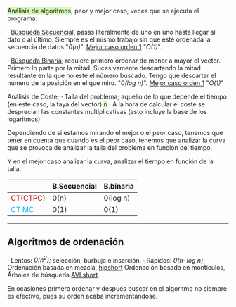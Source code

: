 
<span style="background:#d3f8b6">Análisis de algoritmos</span>; peor y mejor caso, veces que se ejecuta el programa:

· <u>Búsqueda Secuencial</u>, pasas literalmente de uno en uno hasta llegar al dato o al último. Siempre es el mismo trabajo sin que esté ordenada la secuencia de datos "*0(n)*". <u>Mejor caso orden 1</u> "*O(1)*".

· <u>Búsqueda Binaria</u>; requiere primero ordenar de menor a mayor el vector. Primero lo parte por la mitad. Sucesivamente descartando la mitad resultante en la que no esté el número buscado. Tengo que descartar el número de la posición en el que miro. "*0(log n)*". <u>Mejor caso orden 1</u> "*O(1)*"

Análisis de Coste; 
· Talla del problema; aquello de lo que depende el tiempo (en este caso, la taya del vector) <span style="background:#d3f8b6">n</span>
· A la hora de calcular el coste se desprecian las constantes multiplicativas (esto incluye la base de los logaritmos)

Dependiendo de si estamos mirando el mejor o el peor caso, tenemos que tener en cuenta que cuando es el peor caso, tenemos que analizar la curva que se provoca de analizar la talla del problema en función del tiempo.

Y en el mejor caso analizar la curva, analizar el tiempo en función de la talla. 


|          | B.Secuencial | B.binaria |
| -------- | ------------ | --------- |
| <font color="#c00000">CT(CTPC)</font> | 0(n)         | 0(log n)  |
| <font color="#00b0f0">CT MC</font>    | 0(1)         | 0(1)      |


---
## Algoritmos de ordenación
· <u>Lentos</u>: *0(n<sup>2</sup>);* selección, burbuja e inserción. 
· <u>Rápidos</u>: *0(n· log n)*; Ordenación basada en mezcla, <u>hipshort</u> Ordenación basada en montículos, Árboles de búsqueda <u>AVLshort</u>.

En ocasiones primero ordenar y después buscar en el algoritmo no siempre es efectivo, pues su orden acaba incrementándose. 